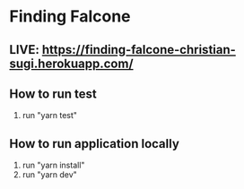 # Finding Falcone

## LIVE: https://finding-falcone-christian-sugi.herokuapp.com/

## How to run test
1. run "yarn test"

## How to run application locally
1. run "yarn install"
2. run "yarn dev"
